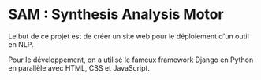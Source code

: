 # SAM : Synthesis Analysis Motor

Le but de ce projet est de créer un site web pour le déploiement d'un outil en NLP.

Pour le développement, on a utilisé le fameux framework Django en Python en parallèle avec HTML, CSS et JavaScript. 
